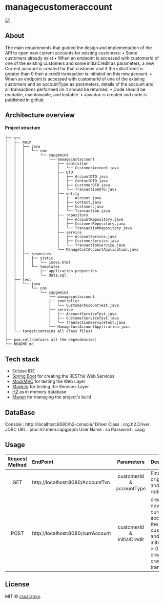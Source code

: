 # managecustomeraccount 

<a href="https://opensource.org/licenses/MIT"><img src="https://img.shields.io/badge/License-MIT-blue.svg"></a>

## About

The main requirements that guided the design and implementation of the API to open new current accounts for existing customers:
•	Some customers already exist
•	When an endpoint is accessed with customerId of one of the existing customers and some initialCredit as parameters, a new Current account is created for that customer and if the initialCredit is greater than 0 then a credit transaction is initiated on this new account.
•	When an endpoint is accessed with customerId of one of the existing customers and an accountType as parameters, details of the account and all transactions performed on it should be returned.
•	Code should be readable, maintainable, and testable.
•	Javadoc is created and code is published in github.

## Architecture overview

#### Project structure
```
├── src
│   ├── main
│   │   ├── java
│   │   │   └── com
│   │   │       └── capgemini
│   │   │           └── managecustaccount
│   │   │               ├── controller
│   │   │               │   └── CustomerAccount.java
│   │   │               ├── DTO
│   │   │               │   ├── AccountDTO.java
│   │   │               │   ├──	ContactDTO.java
│   │   │               │   ├── CustomerDTO.java
│   │   │               │   └──	TransactionDTO.java
│   │   │               ├── entity
│   │   │               │   ├── Account.java
│   │   │               │   ├──	Contact.java
│   │   │               │   ├── Customer.java
│   │   │               │   └──	Transaction.java
│   │   │               ├── repository
│   │   │               │   ├──	AccountRepository.java
│   │   │               │   ├── CustomerRepository.java
│   │   │               │   └──	TransactionRepository.java
│   │   │               ├── service
│   │   │               │   ├──	AccountService.java
│   │   │               │   ├── CustomerService.java
│   │   │               │   └──	TransactionService.java
│   │   │               └── ManageCustAccountApplication.java
│   │   ├── resources
│   │   │   ├── static
│   │   │   │   └── index.html
│   │   │   └── templates
│   │   │       ├── application.properties
│   │   │       └── data.sql
│   ├── test
│   │   └── java
│   │       └── com
│   │           └── capgemini
│   │               └── managecustaccount
│   │               ├── controller
│   │               │   └── CustomerAccountTest.java
│   │               ├── service
│   │               │ 	├──	AccountServiceTest.java
│   │               │ 	├── CustomerServiceTest.java
│   │               │ 	└──	TransactionServiceTest.java
│   │               └── ManageCustAccountApplication.java
│   └──	target(contains all class files)
│ 				
├── pom.xml(contains all the dependencies)
└── README.md
```
## Tech stack
* Eclipse IDE
* [Spring Boot](http://spring.io/projects/spring-boot) for creating the RESTful Web Services
* [MockMVC](https://spring.io/guides/gs/testing-web/) for testing the Web Layer
* [Mockito](https://site.mockito.org/) for testing the Services Layer
* [H2](https://www.h2database.com/) as in memory database
* [Maven](https://maven.apache.org/) for managing the project's build

## DataBase
Console : http://localhost:8080/h2-console/ 
Driver Class : org.h2.Driver
JDBC URL : jdbc:h2:mem:capgprjdb
User Name : sa
Password : capg

## Usage
Request Method | EndPoint | Parameters | Description |  
:---: | :--- | :---: | :--- |
GET | http://localhost:8080/AccountTxn | customerId & accountType | Find original url and redirect | 
POST | http://localhost:8080/currAccount | customerId & initialCredit | creates new current account for the customerId and if the initialCredit > 0 then creates a credit transaction | 

## License
MIT © [cssaranya](https://github.com/cssaranya).
